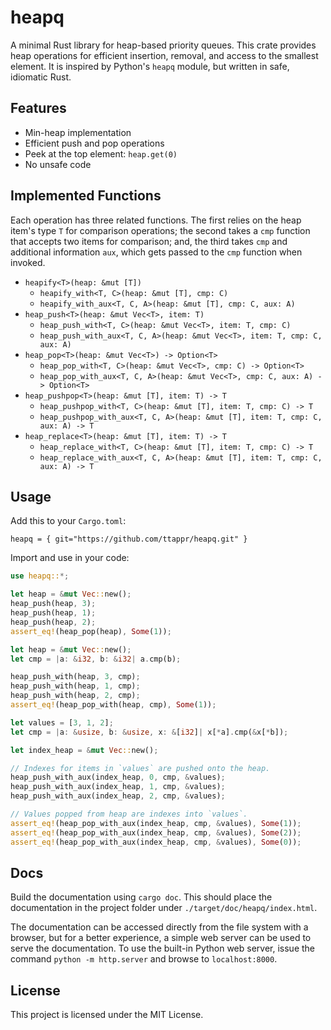 # heapq

A minimal Rust library for heap-based priority queues. This crate provides
heap operations for efficient insertion, removal, and access to the smallest
element. It is inspired by Python's `heapq` module, but written
in safe, idiomatic Rust.

## Features

- Min-heap implementation
- Efficient push and pop operations
- Peek at the top element: `heap.get(0)`
- No unsafe code

## Implemented Functions
Each operation has three related functions. The first relies on the heap
item's type `T` for comparison operations; the second takes a `cmp` function
that accepts two items for comparison; and, the third takes `cmp` and additional
information `aux`, which gets passed to the `cmp` function when invoked.

- `heapify<T>(heap: &mut [T])`
    - `heapify_with<T, C>(heap: &mut [T], cmp: C)`
    - `heapify_with_aux<T, C, A>(heap: &mut [T], cmp: C, aux: A)`
- `heap_push<T>(heap: &mut Vec<T>, item: T)`
    - `heap_push_with<T, C>(heap: &mut Vec<T>, item: T, cmp: C)`
    - `heap_push_with_aux<T, C, A>(heap: &mut Vec<T>, item: T, cmp: C, aux: A)`
- `heap_pop<T>(heap: &mut Vec<T>) -> Option<T>`
    - `heap_pop_with<T, C>(heap: &mut Vec<T>, cmp: C) -> Option<T>`
    - `heap_pop_with_aux<T, C, A>(heap: &mut Vec<T>, cmp: C, aux: A) -> Option<T>`
- `heap_pushpop<T>(heap: &mut [T], item: T) -> T`
    - `heap_pushpop_with<T, C>(heap: &mut [T], item: T, cmp: C) -> T`
    - `heap_pushpop_with_aux<T, C, A>(heap: &mut [T], item: T, cmp: C, aux: A) -> T`
- `heap_replace<T>(heap: &mut [T], item: T) -> T`
    - `heap_replace_with<T, C>(heap: &mut [T], item: T, cmp: C) -> T`
    - `heap_replace_with_aux<T, C, A>(heap: &mut [T], item: T, cmp: C, aux: A) -> T`


## Usage

Add this to your `Cargo.toml`:

```
heapq = { git="https://github.com/ttappr/heapq.git" }
```

Import and use in your code:

```rust
use heapq::*;

let heap = &mut Vec::new();
heap_push(heap, 3);
heap_push(heap, 1);
heap_push(heap, 2);
assert_eq!(heap_pop(heap), Some(1));

let heap = &mut Vec::new();
let cmp = |a: &i32, b: &i32| a.cmp(b);

heap_push_with(heap, 3, cmp);
heap_push_with(heap, 1, cmp);
heap_push_with(heap, 2, cmp);
assert_eq!(heap_pop_with(heap, cmp), Some(1));

let values = [3, 1, 2];
let cmp = |a: &usize, b: &usize, x: &[i32]| x[*a].cmp(&x[*b]);

let index_heap = &mut Vec::new();

// Indexes for items in `values` are pushed onto the heap.
heap_push_with_aux(index_heap, 0, cmp, &values);
heap_push_with_aux(index_heap, 1, cmp, &values);
heap_push_with_aux(index_heap, 2, cmp, &values);

// Values popped from heap are indexes into `values`.
assert_eq!(heap_pop_with_aux(index_heap, cmp, &values), Some(1));
assert_eq!(heap_pop_with_aux(index_heap, cmp, &values), Some(2));
assert_eq!(heap_pop_with_aux(index_heap, cmp, &values), Some(0));
```

## Docs
Build the documentation using `cargo doc`. This should place the documentation
in the project folder under `./target/doc/heapq/index.html`.

The documentation can be accessed directly from the file system with a browser, 
but for a better experience, a simple web server can be used to serve the 
documentation. To use the built-in Python web server, issue the command
`python -m http.server` and browse to `localhost:8000`.

## License

This project is licensed under the MIT License.
